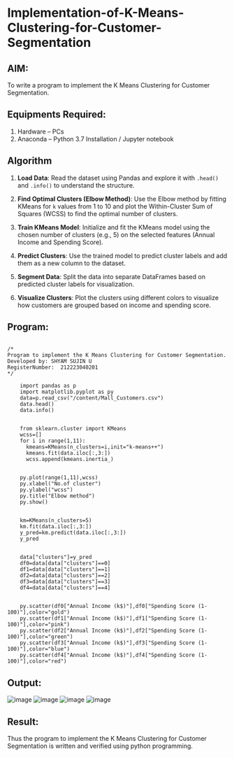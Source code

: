 # Implementation-of-K-Means-Clustering-for-Customer-Segmentation

## AIM:
To write a program to implement the K Means Clustering for Customer Segmentation.

## Equipments Required:
1. Hardware – PCs
2. Anaconda – Python 3.7 Installation / Jupyter notebook

## Algorithm


1. **Load Data**: Read the dataset using Pandas and explore it with `.head()` and `.info()` to understand the structure.

2. **Find Optimal Clusters (Elbow Method)**: Use the Elbow method by fitting KMeans for `k` values from 1 to 10 and plot the Within-Cluster Sum of Squares (WCSS) to find the optimal number of clusters.

3. **Train KMeans Model**: Initialize and fit the KMeans model using the chosen number of clusters (e.g., 5) on the selected features (Annual Income and Spending Score).

4. **Predict Clusters**: Use the trained model to predict cluster labels and add them as a new column to the dataset.

5. **Segment Data**: Split the data into separate DataFrames based on predicted cluster labels for visualization.

6. **Visualize Clusters**: Plot the clusters using different colors to visualize how customers are grouped based on income and spending score.


## Program:
```

/*
Program to implement the K Means Clustering for Customer Segmentation.
Developed by: SHYAM SUJIN U
RegisterNumber:  212223040201
*/
```

        import pandas as p
        import matplotlib.pyplot as py
        data=p.read_csv("/content/Mall_Customers.csv")
        data.head()
        data.info()
        
        
        from sklearn.cluster import KMeans
        wcss=[]
        for i in range(1,11):
          kmeans=KMeans(n_clusters=i,init="k-means++")
          kmeans.fit(data.iloc[:,3:])
          wcss.append(kmeans.inertia_)
        
        
        py.plot(range(1,11),wcss)
        py.xlabel("No.of cluster")
        py.ylabel("wcss")
        py.title("Elbow method")
        py.show()
        
        
        km=KMeans(n_clusters=5)
        km.fit(data.iloc[:,3:])
        y_pred=km.predict(data.iloc[:,3:])
        y_pred
        
        
        data["clusters"]=y_pred
        df0=data[data["clusters"]==0]
        df1=data[data["clusters"]==1]
        df2=data[data["clusters"]==2]
        df3=data[data["clusters"]==3]
        df4=data[data["clusters"]==4]
        
        
        py.scatter(df0["Annual Income (k$)"],df0["Spending Score (1-100)"],color="gold")
        py.scatter(df1["Annual Income (k$)"],df1["Spending Score (1-100)"],color="pink")
        py.scatter(df2["Annual Income (k$)"],df2["Spending Score (1-100)"],color="green")
        py.scatter(df3["Annual Income (k$)"],df3["Spending Score (1-100)"],color="blue")
        py.scatter(df4["Annual Income (k$)"],df4["Spending Score (1-100)"],color="red")


## Output:

![image](https://github.com/user-attachments/assets/3fd07536-a6ec-40cf-8516-0ba68fd6469e)
![image](https://github.com/user-attachments/assets/188aaa65-4792-4cf9-bc22-cf8b182718ab)
![image](https://github.com/user-attachments/assets/a77c0a68-d682-430d-9a88-5ccbbabeb72b)
![image](https://github.com/user-attachments/assets/46d89198-becd-4157-919d-744c04c9fcf4)



## Result:
Thus the program to implement the K Means Clustering for Customer Segmentation is written and verified using python programming.
